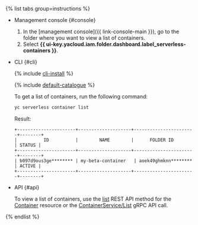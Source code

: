 {% list tabs group=instructions %}

- Management console {#console}

    1. In the [management console]({{ link-console-main }}), go to the folder where you want to view a list of containers.
    1. Select **{{ ui-key.yacloud.iam.folder.dashboard.label_serverless-containers }}**.

- CLI {#cli}

    {% include [cli-install](../../_includes/cli-install.md) %}

    {% include [default-catalogue](../../_includes/default-catalogue.md) %}

    To get a list of containers, run the following command:

    ```bash
    yc serverless container list
    ```

    Result:

    ```text
    +----------------------+--------------------+-----------------------+--------+
    |          ID          |        NAME        |      FOLDER ID        | STATUS |
    +----------------------+--------------------+-----------------------+--------+
    | b097d9ous3ge******** | my-beta-container   | aoek49ghmknn******** | ACTIVE |
    +----------------------+--------------------+-----------------------+--------+
    ```

- API {#api}

  To view a list of containers, use the [list](../../serverless-containers/containers/api-ref/Container/list.md) REST API method for the [Container](../../serverless-containers/containers/api-ref/Container/index.md) resource or the [ContainerService/List](../../serverless-containers/containers/api-ref/grpc/container_service.md#List) gRPC API call.

{% endlist %}
